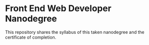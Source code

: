 # Front End Web Developer Nanodegree
 
This repository shares the syllabus of this taken nanodegree and the certificate of completion.
